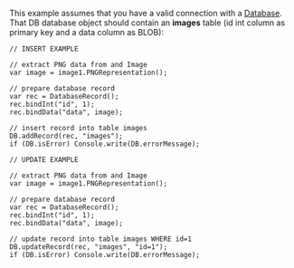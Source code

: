 This example assumes that you have a valid connection with a [Database](Database.html).
That DB database object should contain an **images** table (id int column as primary key and a data column as BLOB):
```
// INSERT EXAMPLE

// extract PNG data from and Image
var image = image1.PNGRepresentation();

// prepare database record
var rec = DatabaseRecord();
rec.bindInt("id", 1);
rec.bindData("data", image);

// insert record into table images
DB.addRecord(rec, "images");
if (DB.isError) Console.write(DB.errorMessage);
```

```
// UPDATE EXAMPLE

// extract PNG data from and Image
var image = image1.PNGRepresentation();

// prepare database record
var rec = DatabaseRecord();
rec.bindInt("id", 1);
rec.bindData("data", image);

// update record into table images WHERE id=1
DB.updateRecord(rec, "images", "id=1");
if (DB.isError) Console.write(DB.errorMessage);
```



